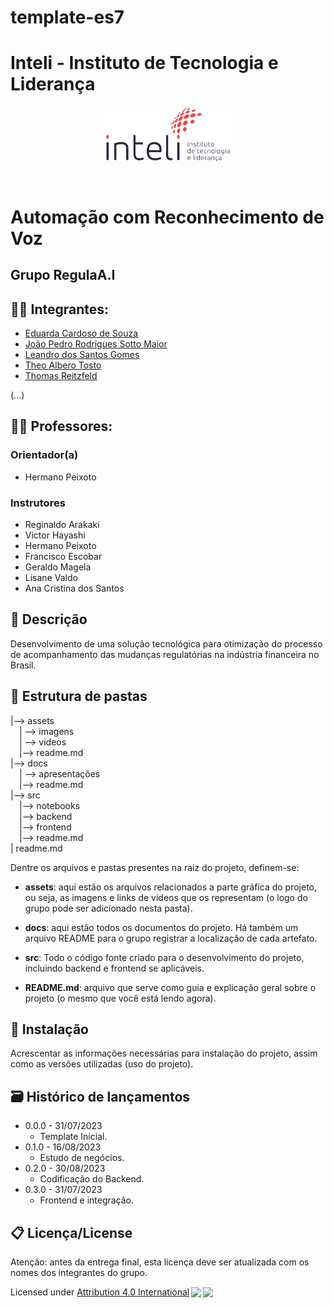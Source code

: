 # template-es7

# Inteli - Instituto de Tecnologia e Liderança 

<p align="center">
<a href= "https://www.inteli.edu.br/"><img src="assets/inteli.png" alt="Inteli - Instituto de Tecnologia e Liderança" border="0" width=40% height=40%></a>
</p>

<br>

# Automação com Reconhecimento de Voz

## Grupo RegulaA.I

## 👨‍🎓 Integrantes: 
- <a href="https://www.linkedin.com/in/eduarda-cardoso-de-souza-8bb802268/">Eduarda Cardoso de Souza</a>
- <a href="https://www.linkedin.com/in/joão-pedro-sotto-maior/">João Pedro Rodrigues Sotto Maior</a>
- <a href="https://www.linkedin.com/in/leandro-dos-santos-gomes/">Leandro dos Santos Gomes</a>
- <a href="https://www.linkedin.com/in/">Theo Albero Tosto</a>
- <a href="https://www.linkedin.com/in/thomasreitzfeld/">Thomas Reitzfeld</a>

(...)

## 👩‍🏫 Professores:
### Orientador(a) 
- Hermano Peixoto

### Instrutores
- Reginaldo Arakaki
- Victor Hayashi
- Hermano Peixoto
- Francisco Escobar
- Geraldo Magela
- Lisane Valdo
- Ana Cristina dos Santos

## 📜 Descrição

 Desenvolvimento de uma solução tecnológica para otimização do processo de acompanhamento das mudanças regulatórias na indústria financeira no Brasil. 

## 📁 Estrutura de pastas

|--> assets<br>
  &emsp;| --> imagens <br>
  &emsp;| --> videos <br>
  &emsp;|--> readme.md<br>
|--> docs<br>
  &emsp;| --> apresentações <br>
  &emsp;|--> readme.md<br>
|--> src<br>
  &emsp;|--> notebooks<br>
  &emsp;|--> backend<br>
  &emsp;|--> frontend<br>
  &emsp;|--> readme.md<br>
| readme.md<br>

Dentre os arquivos e pastas presentes na raiz do projeto, definem-se:

- <b>assets</b>: aqui estão os arquivos relacionados a parte gráfica do projeto, ou seja, as imagens e links de vídeos que os representam (o logo do grupo pode ser adicionado nesta pasta).

- <b>docs</b>: aqui estão todos os documentos do projeto. Há também um arquivo README para o grupo registrar a localização de cada artefato.

- <b>src</b>: Todo o código fonte criado para o desenvolvimento do projeto, incluindo backend e frontend se aplicáveis.

- <b>README.md</b>: arquivo que serve como guia e explicação geral sobre o projeto (o mesmo que você está lendo agora).

## 🔧 Instalação

Acrescentar as informações necessárias para instalação do projeto, assim como as versões utilizadas (uso do projeto).


## 🗃 Histórico de lançamentos

* 0.0.0 - 31/07/2023
    * Template Inicial.
* 0.1.0 - 16/08/2023
    * Estudo de negócios.
* 0.2.0 - 30/08/2023
    * Codificação do Backend.
* 0.3.0 - 31/07/2023
    * Frontend e integração.

## 📋 Licença/License

Atenção: antes da entrega final, esta licença deve ser atualizada com os nomes dos integrantes do grupo.

Licensed under <a href="http://creativecommons.org/licenses/by/4.0/?ref=chooser-v1" target="_blank" rel="license noopener noreferrer" style="display:inline-block;">Attribution 4.0 International<img style="height:22px!important;margin-left:3px;vertical-align:text-bottom;" src="https://mirrors.creativecommons.org/presskit/icons/cc.svg?ref=chooser-v1"><img style="height:22px!important;margin-left:3px;vertical-align:text-bottom;" src="https://mirrors.creativecommons.org/presskit/icons/by.svg?ref=chooser-v1"></a></p>
